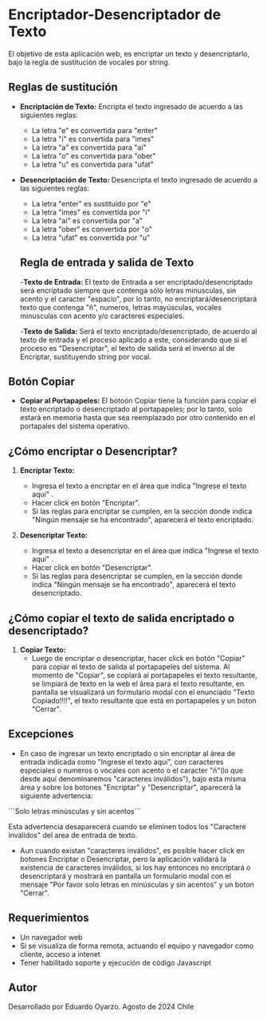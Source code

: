 # Encriptador-Desencriptador de Texto

El objetivo de esta aplicación web, es encriptar un texto y desencriptarlo, bajo la regla de sustitución de vocales por string.

## Reglas de sustitución

- **Encriptación de Texto:** Encripta el texto ingresado de acuerdo a las siguientes reglas:
  - La letra "e" es convertida para "enter"
  - La letra "i" es convertida para "imes"
  - La letra "a" es convertida para "ai"
  - La letra "o" es convertida para "ober"
  - La letra "u" es convertida para "ufat"

- **Desencriptación de Texto:** Desencripta el texto ingresado de acuerdo a las siguientes reglas:
  - La letra "enter" es sustituido por "e" 
  - La letra "imes" es convertida por "i"
  - La letra "ai" es convertida por "a" 
  - La letra "ober" es convertida por "o" 
  - La letra "ufat" es convertida por "u"

  ## Regla de entrada y salida de Texto 

  -**Texto de Entrada:** El texto de Entrada a ser encriptado/desencriptado será encriptado siempre que contenga sólo letras minusculas, sin acento y el caracter "espacio", por lo tanto, no encriptará/desencriptará texto que contenga "ñ", numeros, letras mayúsculas, vocales minusculas con acento y/o caracteres especiales.

   -**Texto de Salida:** Será el texto encriptado/desencriptado, de acuerdo al texto de entrada y el proceso aplicado a este, considerando que si el proceso es "Desencriptar", el texto de salida será el inverso al de Encriptar, sustituyendo string por vocal.

## Botón Copiar

- **Copiar al Portapapeles:** El botoón Copiar tiene la función para copiar el texto encriptado o desencriptado al portapapeles; por lo tanto, solo estará en memoria hasta que sea reemplazado por otro contenido en el portapales del sistema operativo.

## ¿Cómo encriptar o Desencriptar?

1. **Encriptar Texto:**
   - Ingresa el texto a encriptar en el área que indica "Ingrese el texto aquí" .
   - Hacer click en botón "Encriptar".
   - Si las reglas para encriptar se cumplen, en la sección donde indica "Ningún mensaje se ha encontrado", aparecerá el texto encriptado.

2. **Desencriptar Texto:**
   - Ingresa el texto a desencriptar en el área que indica "Ingrese el texto aquí" .
   - Hacer click en botón "Desencriptar".
   - Si las reglas para desencriptar se cumplen, en la sección donde indica "Ningún mensaje se ha encontrado", aparecerá el texto desencriptado.

## ¿Cómo copiar el texto de salida encriptado o desencriptado?

1. **Copiar Texto:**
   - Luego de encriptar o desencriptar, hacer click en botón "Copiar" para copiar el texto de salida al portapapeles del sistema. Al momento de "Copiar", se copiará al portapapeles el texto resultante, se limpiará de texto en la web el área para el texto resultante, en pantalla se visualizará un formulario modal con el enunciado "Texto Copiado!!!!", el texto resultante que está en portapapeles y un boton "Cerrar".

## Excepciones

   - En caso de ingresar un texto encriptado o sin encriptar al área de entrada indicada como "Ingrese el texto aquí", con caracteres especiales o numeros o vocales con acento o el caracter "ñ"(lo que desde aquí denominaremos "caracteres inválidos"), bajo esta misma área y sobre los botones "Encriptar" y "Desencriptar", aparecerá la siguiente advertencia: 

   ´´´Solo letras minúsculas y sin acentos´´´

   Esta advertencia desaparecerá cuando se eliminen todos los "Caractere inválidos" del area de entrada de texto.

   - Aun cuando existan "caracteres inválidos", es posible hacer click en botones Encriptar o Desencriptar, pero la aplicación validará la existencia de caracteres inválidos, si los hay entonces no encriptará o desencriptará y mostrará en pantalla un formulario modal con el mensaje "Por favor solo letras en minúsculas y sin acentos" y un boton "Cerrar".

## Requerimientos

   - Un navegador web
   - Si se visualiza de forma remota, actuando el equipo y navegador como cliente, acceso a intenet
   - Tener habilitado soporte y ejecución de código Javascript

## Autor

Desarrollado por Eduardo Oyarzo.
Agosto de 2024
Chile

